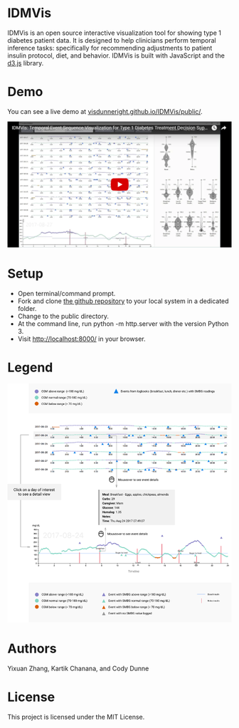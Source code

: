 # IDMVis
IDMVis is an open source interactive visualization tool for showing type 1 diabetes patient data. 
It is designed to help clinicians perform temporal inference tasks: 
specifically for recommending adjustments to patient insulin protocol, diet, and behavior. 
IDMVis is built with JavaScript and the [d3.js](https://d3js.org/) library.

# Demo
You can see a live demo at [visdunneright.github.io/IDMVis/public/](https://visdunneright.github.io/IDMVis/public/).


[![IDMVis Demo Video](youtube_image.png)](https://youtu.be/Omc2cNqG7b4 "IDMVis demo video")

# Setup
- Open terminal/command prompt.
- Fork and clone [the github repository](https://github.com/VisDunneRight/IDMVis) to your local system in a dedicated folder.
- Change to the public directory.
- At the command line, run python -m http.server with the version Python 3. 
- Visit [http://localhost:8000/](http://localhost:8000/) in your browser.

# Legend 
![IDMvis](https://github.com/VisDunneRight/IDMVis/blob/master/public/T1D_about.png?raw=true "Title")

# Authors 
Yixuan Zhang, Kartik Chanana, and Cody Dunne

# License
This project is licensed under the MIT License. 
